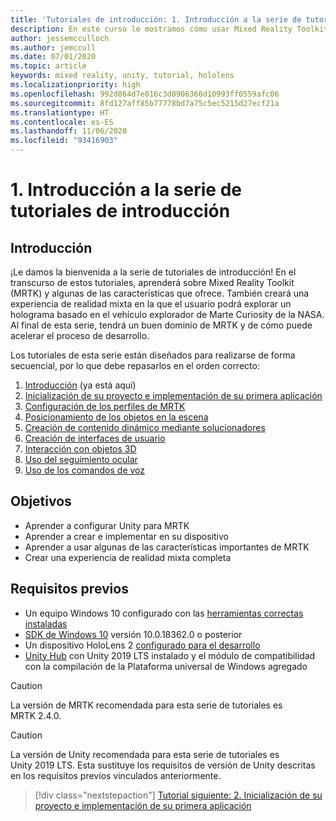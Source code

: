 ```yaml
---
title: 'Tutoriales de introducción: 1. Introducción a la serie de tutoriales de introducción'
description: En este curso le mostramos cómo usar Mixed Reality Toolkit (MRTK) para crear una aplicación de realidad mixta desde cero.
author: jessemcculloch
ms.author: jemccull
ms.date: 07/01/2020
ms.topic: article
keywords: mixed reality, unity, tutorial, hololens
ms.localizationpriority: high
ms.openlocfilehash: 992d864d7e016c3d0906366d10993ff0559afc06
ms.sourcegitcommit: 8fd127aff85b77778bd7a75c5ec5215d27ecf21a
ms.translationtype: HT
ms.contentlocale: es-ES
ms.lasthandoff: 11/06/2020
ms.locfileid: "93416903"
---
```

# <a name="1-introduction-to-the-getting-started-tutorials"></a>1. Introducción a la serie de tutoriales de introducción

## <a name="overview"></a>Introducción

¡Le damos la bienvenida a la serie de tutoriales de introducción! En el transcurso de estos tutoriales, aprenderá sobre Mixed Reality Toolkit (MRTK) y algunas de las características que ofrece. También creará una experiencia de realidad mixta en la que el usuario podrá explorar un holograma basado en el vehículo explorador de Marte Curiosity de la NASA. Al final de esta serie, tendrá un buen dominio de MRTK y de cómo puede acelerar el proceso de desarrollo.

Los tutoriales de esta serie están diseñados para realizarse de forma secuencial, por lo que debe repasarlos en el orden correcto:

1. [Introducción](mr-learning-base-01.md) (ya está aquí)
2. [Inicialización de su proyecto e implementación de su primera aplicación](mr-learning-base-02.md)
3. [Configuración de los perfiles de MRTK](mr-learning-base-03.md)
4. [Posicionamiento de los objetos en la escena](mr-learning-base-04.md)
5. [Creación de contenido dinámico mediante solucionadores](mr-learning-base-05.md)
6. [Creación de interfaces de usuario](mr-learning-base-06.md)
7. [Interacción con objetos 3D](mr-learning-base-07.md)
8. [Uso del seguimiento ocular](mr-learning-base-08.md)
9. [Uso de los comandos de voz](mr-learning-base-09.md)

## <a name="objectives"></a>Objetivos

* Aprender a configurar Unity para MRTK
* Aprender a crear e implementar en su dispositivo
* Aprender a usar algunas de las características importantes de MRTK
* Crear una experiencia de realidad mixta completa

## <a name="prerequisites"></a>Requisitos previos

* Un equipo Windows 10 configurado con las [herramientas correctas instaladas](../../install-the-tools.md)
* [SDK de Windows 10](https://developer.microsoft.com/windows/downloads/windows-10-sdk/) versión 10.0.18362.0 o posterior
* Un dispositivo HoloLens 2 [configurado para el desarrollo](../../platform-capabilities-and-apis/using-visual-studio.md#enabling-developer-mode)
* <a href="https://docs.unity3d.com/Manual/GettingStartedInstallingHub.html" target="_blank">Unity Hub</a> con Unity 2019 LTS instalado y el módulo de compatibilidad con la compilación de la Plataforma universal de Windows agregado

> [!CAUTION]
> La versión de MRTK recomendada para esta serie de tutoriales es MRTK 2.4.0.

> [!CAUTION]
> La versión de Unity recomendada para esta serie de tutoriales es Unity 2019 LTS. Esta sustituye los requisitos de versión de Unity descritas en los requisitos previos vinculados anteriormente.

> [!div class="nextstepaction"]
> [Tutorial siguiente: 2. Inicialización de su proyecto e implementación de su primera aplicación](mr-learning-base-02.md)

